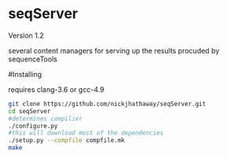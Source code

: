 seqServer
================
Version 1.2

several content managers for serving up the results procuded by sequenceTools 

#Installing


requires clang-3.6 or gcc-4.9  

```bash
git clone https://github.com/nickjhathaway/seqServer.git
cd seqServer 
#determines compilier
./configure.py
#this will download most of the dependencies 
./setup.py --compfile compfile.mk
make 
```
